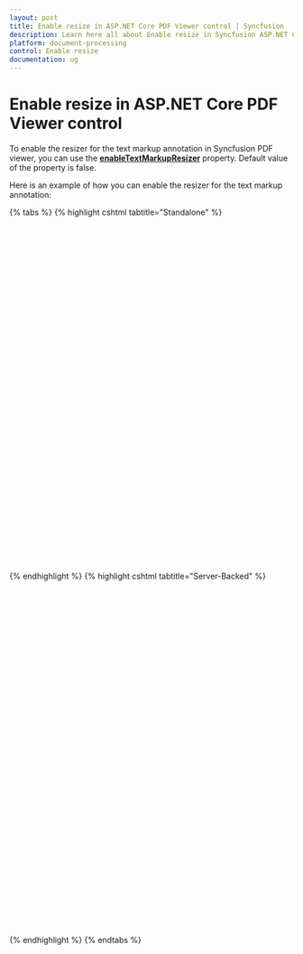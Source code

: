 ```yaml
---
layout: post
title: Enable resize in ASP.NET Core PDF Viewer control | Syncfusion
description: Learn here all about Enable resize in Syncfusion ASP.NET Core PDF Viewer control of Syncfusion Essential JS 2 and more.
platform: document-processing
control: Enable resize
documentation: ug
---
```


# Enable resize in ASP.NET Core PDF Viewer control

To enable the resizer for the text markup annotation in Syncfusion PDF viewer, you can use the [**enableTextMarkupResizer**](https://help.syncfusion.com/cr/aspnetcore-js2/syncfusion.ej2.pdfviewer.pdfviewer.html#Syncfusion_EJ2_PdfViewer_PdfViewer_EnableTextMarkupResizer) property. Default value of the property is false.

Here is an example of how you can enable the resizer for the text markup annotation:

{% tabs %}
{% highlight cshtml tabtitle="Standalone" %}

<div style="width:100%;height:600px">
    <ejs-pdfviewer id="pdfviewer"
                   style="height:600px"
                   documentPath="https://cdn.syncfusion.com/content/pdf/form-filling-document.pdf"
                   resourceUrl="https://cdn.syncfusion.com/ej2/31.1.17/dist/ej2-pdfviewer-lib"
                   enableTextMarkupResizer=false>
    </ejs-pdfviewer>
</div>

{% endhighlight %}
{% highlight cshtml tabtitle="Server-Backed" %}

<div style="width:100%;height:600px">
    <ejs-pdfviewer id="pdfviewer"
                   style="height:600px"
                   documentPath="https://cdn.syncfusion.com/content/pdf/form-filling-document.pdf"
                   serviceUrl="/api/PdfViewer"
                   enableTextMarkupResizer=false>
    </ejs-pdfviewer>
</div>

{% endhighlight %}
{% endtabs %}
